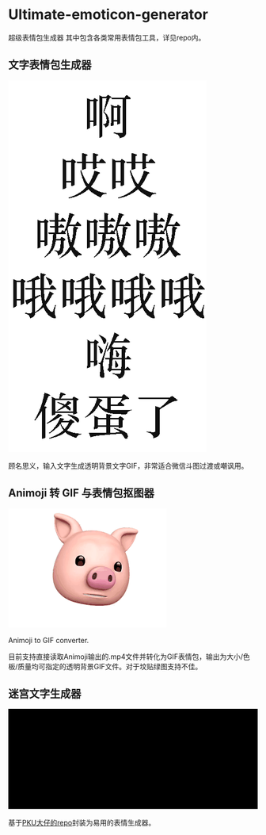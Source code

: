 # Ultimate-emoticon-generator

超级表情包生成器 其中包含各类常用表情包工具，详见repo内。

## 文字表情包生成器

![eg](./text-emoticon-generator/examples/啊哎哎嗷.gif)

顾名思义，输入文字生成透明背景文字GIF，非常适合微信斗图过渡或嘲讽用。

## Animoji 转 GIF 与表情包抠图器

![eg](./Animoji-to-GIF/logo.gif)

Animoji to GIF converter. 

目前支持直接读取Animoji输出的.mp4文件并转化为GIF表情包，输出为大小/色板/质量均可指定的透明背景GIF文件。对于坟贴绿图支持不佳。

## 迷宫文字生成器

![I want maze 5555~](./maze-with-text/generator.gif)

基于[PKU大仔的repo](https://github.com/neozhaoliang/pywonderland)封装为易用的表情生成器。
